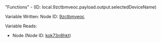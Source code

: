 "Functions" - (ID: local.9zctbmveoc.payload.output.selectedDeviceName)

Variable Written:
Node ID: [9zctbmveoc](../nodes/9zctbmveoc.md)

Variable Reads:
* Node (Node ID: [kok73n8hkt](../nodes/kok73n8hkt.md))
